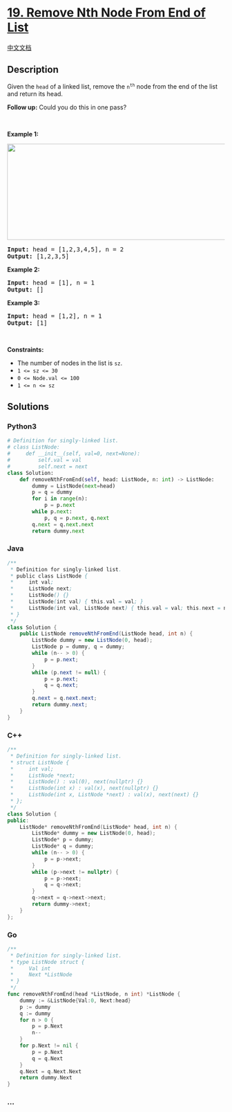 # [19. Remove Nth Node From End of List](https://leetcode.com/problems/remove-nth-node-from-end-of-list)

[中文文档](/solution/0000-0099/0019.Remove%20Nth%20Node%20From%20End%20of%20List/README.md)

## Description

<p>Given the <code>head</code> of a linked list, remove the <code>n<sup>th</sup></code> node from the end of the list and return its head.</p>

<p><strong>Follow up:</strong>&nbsp;Could you do this in one pass?</p>

<p>&nbsp;</p>
<p><strong>Example 1:</strong></p>
<img alt="" src="https://assets.leetcode.com/uploads/2020/10/03/remove_ex1.jpg" style="width: 542px; height: 222px;" />
<pre>
<strong>Input:</strong> head = [1,2,3,4,5], n = 2
<strong>Output:</strong> [1,2,3,5]
</pre>

<p><strong>Example 2:</strong></p>

<pre>
<strong>Input:</strong> head = [1], n = 1
<strong>Output:</strong> []
</pre>

<p><strong>Example 3:</strong></p>

<pre>
<strong>Input:</strong> head = [1,2], n = 1
<strong>Output:</strong> [1]
</pre>

<p>&nbsp;</p>
<p><strong>Constraints:</strong></p>

<ul>
	<li>The number of nodes in the list is <code>sz</code>.</li>
	<li><code>1 &lt;= sz &lt;= 30</code></li>
	<li><code>0 &lt;= Node.val &lt;= 100</code></li>
	<li><code>1 &lt;= n &lt;= sz</code></li>
</ul>


## Solutions

<!-- tabs:start -->

### **Python3**

```python
# Definition for singly-linked list.
# class ListNode:
#     def __init__(self, val=0, next=None):
#         self.val = val
#         self.next = next
class Solution:
    def removeNthFromEnd(self, head: ListNode, n: int) -> ListNode:
        dummy = ListNode(next=head)
        p = q = dummy
        for i in range(n):
            p = p.next
        while p.next:
            p, q = p.next, q.next
        q.next = q.next.next
        return dummy.next
```

### **Java**

```java
/**
 * Definition for singly-linked list.
 * public class ListNode {
 *     int val;
 *     ListNode next;
 *     ListNode() {}
 *     ListNode(int val) { this.val = val; }
 *     ListNode(int val, ListNode next) { this.val = val; this.next = next; }
 * }
 */
class Solution {
    public ListNode removeNthFromEnd(ListNode head, int n) {
        ListNode dummy = new ListNode(0, head);
        ListNode p = dummy, q = dummy;
        while (n-- > 0) {
            p = p.next;
        }
        while (p.next != null) {
            p = p.next;
            q = q.next;
        }
        q.next = q.next.next;
        return dummy.next;
    }
}
```

### **C++**

```cpp
/**
 * Definition for singly-linked list.
 * struct ListNode {
 *     int val;
 *     ListNode *next;
 *     ListNode() : val(0), next(nullptr) {}
 *     ListNode(int x) : val(x), next(nullptr) {}
 *     ListNode(int x, ListNode *next) : val(x), next(next) {}
 * };
 */
class Solution {
public:
    ListNode* removeNthFromEnd(ListNode* head, int n) {
        ListNode* dummy = new ListNode(0, head);
        ListNode* p = dummy;
        ListNode* q = dummy;
        while (n-- > 0) {
            p = p->next;
        }
        while (p->next != nullptr) {
            p = p->next;
            q = q->next;
        }
        q->next = q->next->next;
        return dummy->next;
    }
};
```

### **Go**

```go
/**
 * Definition for singly-linked list.
 * type ListNode struct {
 *     Val int
 *     Next *ListNode
 * }
 */
func removeNthFromEnd(head *ListNode, n int) *ListNode {
    dummy := &ListNode{Val:0, Next:head}
    p := dummy
    q := dummy
    for n > 0 {
        p = p.Next
        n--
    }
    for p.Next != nil {
        p = p.Next
        q = q.Next
    }
    q.Next = q.Next.Next
    return dummy.Next
}
```

### **...**

```

```

<!-- tabs:end -->
